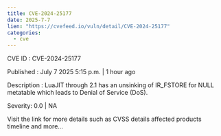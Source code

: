 ```yaml
---
title: CVE-2024-25177
date: 2025-7-7
lien: "https://cvefeed.io/vuln/detail/CVE-2024-25177"
categories:
  - cve
---
```


CVE ID : CVE-2024-25177

Published :  July 7
2025
5:15 p.m. | 1 hour ago

Description : LuaJIT through 2.1 has an unsinking of IR_FSTORE for NULL metatable
which leads to Denial of Service (DoS).

Severity: 0.0 | NA

Visit the link for more details
such as CVSS details
affected products
timeline
and more...
